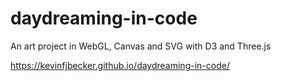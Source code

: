 # daydreaming-in-code

An art project in WebGL, Canvas and SVG with D3 and Three.js

<https://kevinfjbecker.github.io/daydreaming-in-code/>
